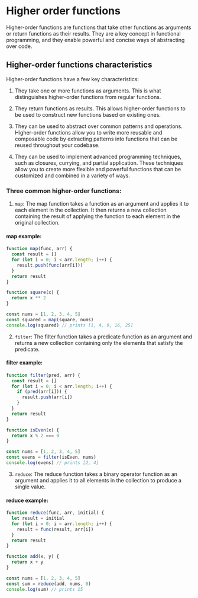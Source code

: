 # Higher order functions

Higher-order functions are functions that take other functions as arguments or return functions as their results. They are a key concept in functional programming, and they enable powerful and concise ways of abstracting over code.

## Higher-order functions characteristics
Higher-order functions have a few key characteristics:

1. They take one or more functions as arguments. This is what distinguishes higher-order functions from regular functions.

2. They return functions as results. This allows higher-order functions to be used to construct new functions based on existing ones.

3. They can be used to abstract over common patterns and operations. Higher-order functions allow you to write more reusable and composable code by extracting patterns into functions that can be reused throughout your codebase.

4. They can be used to implement advanced programming techniques, such as closures, currying, and partial application. These techniques allow you to create more flexible and powerful functions that can be customized and combined in a variety of ways.

### Three common higher-order functions:
1. `map`: The map function takes a function as an argument and applies it to each element in the collection. It then returns a new collection containing the result of applying the function to each element in the original collection.

#### map example:
```js
function map(func, arr) {
  const result = []
  for (let i = 0; i < arr.length; i++) {
    result.push(func(arr[i]))
  }
  return result
}

function square(x) {
  return x ** 2
}

const nums = [1, 2, 3, 4, 5]
const squared = map(square, nums)
console.log(squared) // prints [1, 4, 9, 16, 25]
```


2. `filter`: The filter function takes a predicate function as an argument and returns a new collection containing only the elements that satisfy the predicate.

#### filter example:
```js
function filter(pred, arr) {
  const result = []
  for (let i = 0; i < arr.length; i++) {
    if (pred(arr[i])) {
      result.push(arr[i])
    }
  }
  return result
}

function isEven(x) {
  return x % 2 === 0
}

const nums = [1, 2, 3, 4, 5]
const evens = filter(isEven, nums)
console.log(evens) // prints [2, 4]
```


3. `reduce`: The reduce function takes a binary operator function as an argument and applies it to all elements in the collection to produce a single value.


#### reduce example:
```js
function reduce(func, arr, initial) {
  let result = initial
  for (let i = 0; i < arr.length; i++) {
    result = func(result, arr[i])
  }
  return result
}

function add(x, y) {
  return x + y
}

const nums = [1, 2, 3, 4, 5]
const sum = reduce(add, nums, 0)
console.log(sum) // prints 15
```
